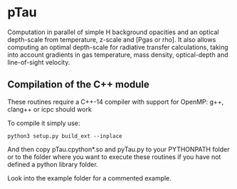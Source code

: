 # pTau
Computation in parallel of simple H background opacities and an optical depth-scale from temperature, z-scale and [Pgas or rho]. It also allows computing an optimal depth-scale for radiative transfer calculations, taking into account gradients in gas temperature, mass density, optical-depth and line-of-sight velocity.

## Compilation of the C++ module
These routines require a C++-14 compiler with support for OpenMP: g++, clang++ or icpc should work

To compile it simply use:
```
python3 setup.py build_ext --inplace
```
And then copy pTau.cpython*.so and pyTau.py to your PYTHONPATH folder or
to the folder where you want to execute these routines if you have not defined a python library folder.

Look into the example folder for a commented example.